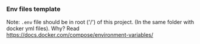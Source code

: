 ### Env files template

Note: `.env` file should be in root ('/') of this project. (In the same folder with docker yml files). Why? Read https://docs.docker.com/compose/environment-variables/